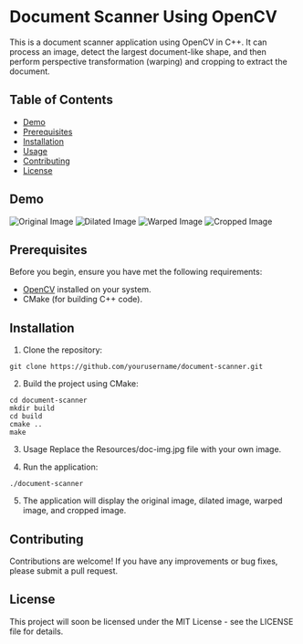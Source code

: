# Document Scanner Using OpenCV

This is a document scanner application using OpenCV in C++. It can process an image, detect the largest document-like shape, and then perform perspective transformation (warping) and cropping to extract the document.

## Table of Contents

- [Demo](#demo)
- [Prerequisites](#prerequisites)
- [Installation](#installation)
- [Usage](#usage)
- [Contributing](#contributing)
- [License](#license)

## Demo

![Original Image](Images/doc-img.jpg)
![Dilated Image](Images/doc-img-dilated.png)
![Warped Image](Images/doc-img-warped.png)
![Cropped Image](Images/doc-img-cropped.png)

## Prerequisites

Before you begin, ensure you have met the following requirements:

- [OpenCV](https://opencv.org/) installed on your system.
- CMake (for building C++ code).

## Installation

1. Clone the repository:
```shell
git clone https://github.com/yourusername/document-scanner.git
```

2. Build the project using CMake:
```shell
cd document-scanner
mkdir build
cd build
cmake ..
make
```
3. Usage
Replace the Resources/doc-img.jpg file with your own image.

4. Run the application:
```shell
./document-scanner
```

5. The application will display the original image, dilated image, warped image, and cropped image.

## Contributing
Contributions are welcome! If you have any improvements or bug fixes, please submit a pull request.

## License
This project will soon be licensed under the MIT License - see the LICENSE file for details.
